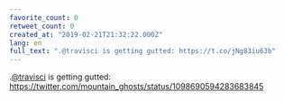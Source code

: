 ```yaml
---
favorite_count: 0
retweet_count: 0
created_at: "2019-02-21T21:32:22.000Z"
lang: en
full_text: ".@travisci is getting gutted: https://t.co/jNg83iu63b"
---
```


.[@travisci](https://twitter.com/travisci) is getting gutted:
<https://twitter.com/mountain_ghosts/status/1098690594283683845>
